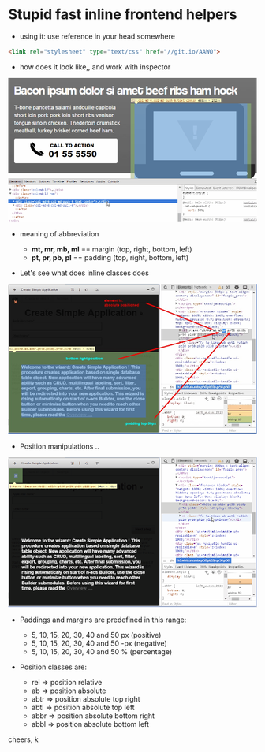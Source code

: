 # Stupid fast inline frontend helpers

* using it: use reference in your head somewhere

```html
<link rel="stylesheet" type="text/css" href="//git.io/AAWO">
```


* how does it look like,, and work with inspector

![explanation](little_explanation.gif?raw=true, "Little demo :)")


* meaning of abbreviation

	- **mt, mr, mb, ml** == margin (top, right, bottom, left)
	- **pt, pr, pb, pl** == padding (top, right, bottom, left)


* Let's see what does inline classes does

![explanation](explanation.jpg?raw=true, "Arrows to inline specific functions")

* Position manipulations ..

![explanation](positions.gif?raw=true, "Position manipulation")


* Paddings and margins are predefined in this range:

    - 5, 10, 15, 20, 30, 40 and 50 px (positive)
    - 5, 10, 15, 20, 30, 40 and 50 -px (negative)
    - 5, 10, 15, 20, 30, 40 and 50 % (percentage)

* Position classes are:

	- rel => position relative
	- ab => position absolute
	- abtr => position absolute top right
	- abtl => position absolute top left
	- abbr => position absolute bottom right
	- abbl => position absolute bottom left	

cheers, k